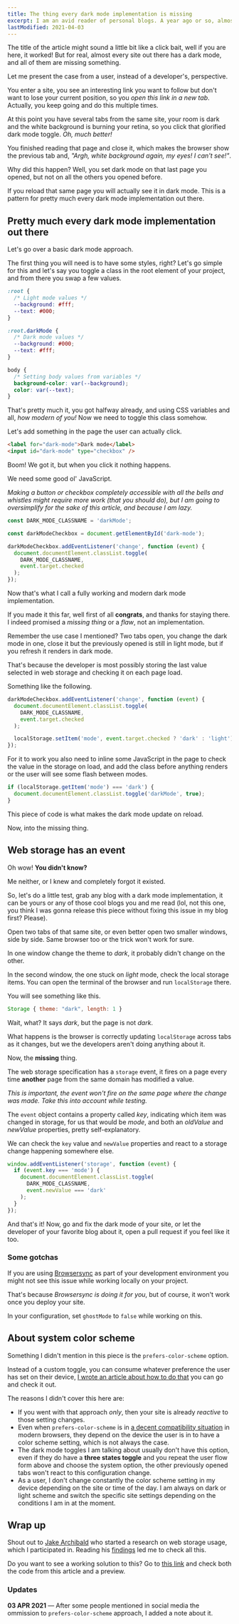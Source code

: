 ```yaml
---
title: The thing every dark mode implementation is missing
excerpt: I am an avid reader of personal blogs. A year ago or so, almost every blog I read got a dark mode toggle (I did too, it's hidden in some circle around this page, top corner right), but almost all of them forgot one detail.
lastModified: 2021-04-03
---
```


The title of the article might sound a little bit like a click bait, well if you are here, it worked! But for real, almost every site out there has a dark mode, and all of them are missing something.

Let me present the case from a user, instead of a developer's, perspective.

You enter a site, you see an interesting link you want to follow but don't want to lose your current position, so you _open this link in a new tab_. Actually, you keep going and do this multiple times.

At this point you have several tabs from the same site, your room is dark and the white background is burning your retina, so you click that glorified dark mode toggle. _Oh, much better!_

You finished reading that page and close it, which makes the browser show the previous tab and, _"Argh, white background again, my eyes! I can't see!"_.

Why did this happen? Well, you set dark mode on that last page you opened, but not on all the others you opened before.

If you reload that same page you will actually see it in dark mode. This is a pattern for pretty much every dark mode implementation out there.

## Pretty much every dark mode implementation out there

Let's go over a basic dark mode approach.

The first thing you will need is to have some styles, right? Let's go simple for this and let's say you toggle a class in the root element of your project, and from there you swap a few values.

```css
:root {
  /* Light mode values */
  --background: #fff;
  --text: #000;
}

:root.darkMode {
  /* Dark mode values */
  --background: #000;
  --text: #fff;
}

body {
  /* Setting body values from variables */
  background-color: var(--background);
  color: var(--text);
}
```

That's pretty much it, you got halfway already, and using CSS variables and all, _how modern of you!_ Now we need to toggle this class somehow.

Let's add something in the page the user can actually click.

```html
<label for="dark-mode">Dark mode</label>
<input id="dark-mode" type="checkbox" />
```

Boom! We got it, but when you click it nothing happens.

We need some good ol' JavaScript.

_Making a button or checkbox completely accessible with all the bells and whistles might require more work (that you should do), but I am going to oversimplify for the sake of this article, and because I am lazy._

```js
const DARK_MODE_CLASSNAME = 'darkMode';

const darkModeCheckbox = document.getElementById('dark-mode');

darkModeCheckbox.addEventListener('change', function (event) {
  document.documentElement.classList.toggle(
    DARK_MODE_CLASSNAME,
    event.target.checked
  );
});
```

Now that's what I call a fully working and modern dark mode implementation.

If you made it this far, well first of all **congrats**, and thanks for staying there. I indeed promised a _missing thing_ or a _flaw_, not an implementation.

Remember the use case I mentioned? Two tabs open, you change the dark mode in one, close it but the previously opened is still in light mode, but if you refresh it renders in dark mode.

That's because the developer is most possibly storing the last value selected in web storage and checking it on each page load.

Something like the following.

```js
darkModeCheckbox.addEventListener('change', function (event) {
  document.documentElement.classList.toggle(
    DARK_MODE_CLASSNAME,
    event.target.checked
  );

  localStorage.setItem('mode', event.target.checked ? 'dark' : 'light');
});
```

For it to work you also need to inline some JavaScript in the page to check the value in the storage on load, and add the class before anything renders or the user will see some flash between modes.

```js
if (localStorage.getItem('mode') === 'dark') {
  document.documentElement.classList.toggle('darkMode', true);
}
```

This piece of code is what makes the dark mode update on reload.

Now, into the missing thing.

## Web storage has an event

Oh wow! **You didn't know?**

Me neither, or I knew and completely forgot it existed.

So, let's do a little test, grab any blog with a dark mode implementation, it can be yours or any of those cool blogs you and me read (lol, not this one, you think I was gonna release this piece without fixing this issue in my blog first? Please).

Open two tabs of that same site, or even better open two smaller windows, side by side. Same browser too or the trick won't work for sure.

In one window change the theme to _dark_, it probably didn't change on the other.

In the second window, the one stuck on _light_ mode, check the local storage items. You can open the terminal of the browser and run `localStorage` there.

You will see something like this.

```js
Storage { theme: "dark", length: 1 }
```

Wait, what? It says _dark_, but the page is not _dark_.

What happens is the browser is correctly updating `localStorage` across tabs as it changes, but we the developers aren't doing anything about it.

Now, the **missing** thing.

The web storage specification has a `storage` event, it fires on a page every time **another** page from the same domain has modified a value.

_This is important, the event won't fire on the same page where the change was made. Take this into account while testing._

The `event` object contains a property called _key_, indicating which item was changed in storage, for us that would be _mode_, and both an _oldValue_ and _newValue_ properties, pretty self-explanatory.

We can check the `key` value and `newValue` properties and react to a storage change happening somewhere else.

```js
window.addEventListener('storage', function (event) {
  if (event.key === 'mode') {
    document.documentElement.classList.toggle(
      DARK_MODE_CLASSNAME,
      event.newValue === 'dark'
    );
  }
});
```

And that's it! Now, go and fix the dark mode of your site, or let the developer of your favorite blog about it, open a pull request if you feel like it too.

### Some gotchas

If you are using <a href="//browsersync.io/" rel="noopener noreferrer" target="_blank">Browsersync</a> as part of your development environment you might not see this issue while working locally on your project.

That's because _Browsersync is doing it for you_, but of course, it won't work once you deploy your site.

In your configuration, set `ghostMode` to `false` while working on this.

## About system color scheme

Something I didn't mention in this piece is the `prefers-color-scheme` option.

Instead of a custom toggle, you can consume whatever preference the user has set on their device, [I wrote an article about how to do that](/2019/05/a-css-variables-implementation-of-dark-mode/) you can go and check it out.

The reasons I didn't cover this here are:

- If you went with that approach _only_, then your site is already _reactive_ to those setting changes.
- Even when `prefers-color-scheme` is in <a href="//caniuse.com/prefers-color-scheme" rel="noopener noreferrer" target="_blank">a decent compatibility situation</a> in modern browsers, they depend on the device the user is in to have a color scheme setting, which is not always the case.
- The dark mode toggles I am talking about usually don't have this option, even if they do have a **three states toggle** and you repeat the user flow form above and choose the system option, the other previously opened tabs won't react to this configuration change.
- As a user, I don't change constantly the color scheme setting in my device depending on the site or time of the day. I am always on dark or light scheme and switch the specific site settings depending on the conditions I am in at the moment.

## Wrap up

Shout out to <a href="//twitter.com/jaffathecake" rel="noopener noreferrer" target="_blank">Jake Archibald</a> who started a research on web storage usage, which I participated in. Reading his <a href="//docs.google.com/document/d/1cCTBZR6nWsVC2TlQ8PBse7eBb4ro0rtPJxX0zCou1lw/" rel="noopener noreferrer" target="_blank">findings</a> led me to check all this.

Do you want to see a working solution to this? Go to <a href="//jeremenichelli-mode-but-right.glitch.me" rel="noopener noreferrer" target="_blank">this link</a> and check both the code from this article and a preview.

### Updates

**03 APR 2021** &mdash; After some people mentioned in social media the ommission to `prefers-color-scheme` approach, I added a note about it.
